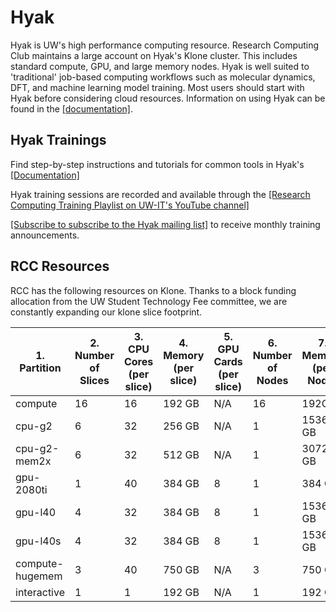 # Hyak

Hyak is UW's high performance computing resource. Research Computing Club maintains a large account on Hyak's Klone cluster. This includes standard compute, GPU, and large memory nodes. Hyak is well suited to 'traditional' job-based computing workflows such as molecular dynamics, DFT, and machine learning model training. Most users should start with Hyak before considering cloud resources. Information on using Hyak can be found in the [[documentation]](https://hyak.uw.edu/docs).

## Hyak Trainings

Find step-by-step instructions and tutorials for common tools in Hyak's [[Documentation]](https://hyak.uw.edu/docs)

Hyak training sessions are recorded and available through the [[Research Computing Training Playlist on UW-IT's YouTube channel]](https://youtube.com/playlist?list=PL-uLiqrTav1omqc7omKsLzRg2ng3nKCtj&si=ACwxjc0PV67AQfxm)

[[Subscribe to subscribe to the Hyak mailing list]](https://mailman1.u.washington.edu/mailman/listinfo/hyak-users) to receive monthly training announcements.

## RCC Resources

RCC has the following resources on Klone. Thanks to a block funding allocation from the UW Student Technology Fee committee, we are constantly expanding our klone slice footprint.

| 1. Partition  | 2. Number of Slices | 3. CPU Cores (per slice) | 4. Memory (per slice) | 5. GPU Cards (per slice) | 6. Number of Nodes | 7. Memory (per Node) | 8. GPUs |
|---|---|---|---|---|---|---|---|
|compute|16|16|192 GB|N/A|16|192GB|N/A|
|cpu-g2|6|32|256 GB|N/A|1|1536 GB|N/A|
|cpu-g2-mem2x|6|32|512 GB|N/A|1|3072 GB|N/A|
|gpu-2080ti|1|40|384 GB|8|1|384 GB|8|
|gpu-l40|4|32|384 GB|8|1|1536 GB|8|
|gpu-l40s|4|32|384 GB|8|1|1536 GB|8|
|compute-hugemem|3|40|750 GB|N/A|3|750 GB|N/A|
|interactive|1|1|192 GB|N/A|1|192 GB|N/A|
